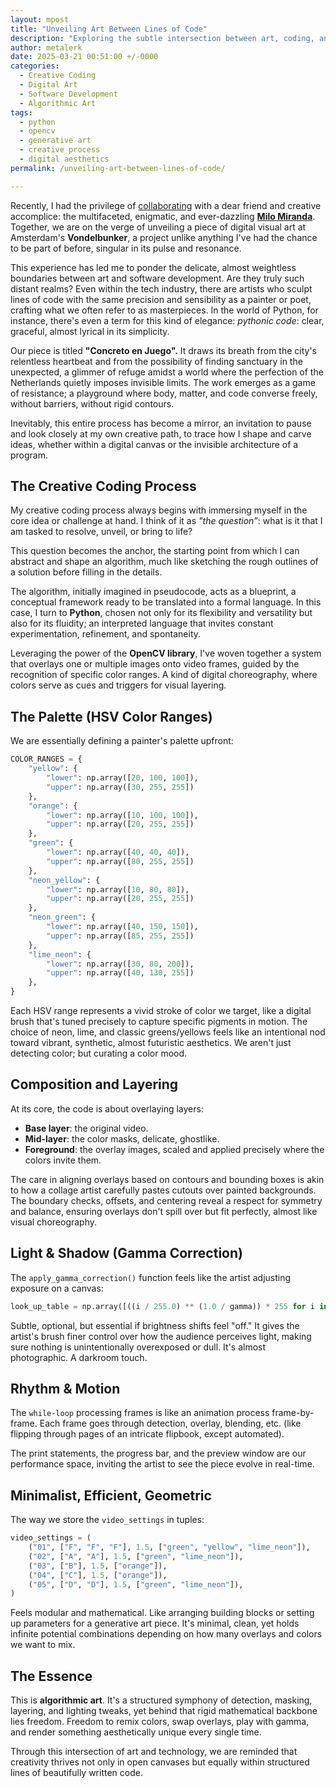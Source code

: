 ```yaml
---
layout: mpost
title: "Unveiling Art Between Lines of Code"
description: "Exploring the subtle intersection between art, coding, and creative algorithms through digital visual art."
author: metalerk
date: 2025-03-21 00:51:00 +/-0000
categories:
  - Creative Coding
  - Digital Art
  - Software Development
  - Algorithmic Art
tags:
  - python
  - opencv
  - generative art
  - creative process
  - digital aesthetics
permalink: /unveiling-art-between-lines-of-code/

---
```


Recently, I had the privilege of [collaborating](https://milomiranda.github.io) with a dear friend and creative accomplice: the multifaceted, enigmatic, and ever-dazzling [**Milo Miranda**](https://instagram.com/milomiranda/). Together, we are on the verge of unveiling a piece of digital visual art at Amsterdam's **Vondelbunker**, a project unlike anything I've had the chance to be part of before, singular in its pulse and resonance.

This experience has led me to ponder the delicate, almost weightless boundaries between art and software development. Are they truly such distant realms? Even within the tech industry, there are artists who sculpt lines of code with the same precision and sensibility as a painter or poet, crafting what we often refer to as masterpieces. In the world of Python, for instance, there's even a term for this kind of elegance: _pythonic code_: clear, graceful, almost lyrical in its simplicity.

Our piece is titled **"Concreto en Juego".** It draws its breath from the city's relentless heartbeat and from the possibility of finding sanctuary in the unexpected, a glimmer of refuge amidst a world where the perfection of the Netherlands quietly imposes invisible limits. The work emerges as a game of resistance; a playground where body, matter, and code converse freely, without barriers, without rigid contours.

Inevitably, this entire process has become a mirror, an invitation to pause and look closely at my own creative path, to trace how I shape and carve ideas, whether within a digital canvas or the invisible architecture of a program.


## The Creative Coding Process

My creative coding process always begins with immersing myself in the core idea or challenge at hand. I think of it as _"the question”_: what is it that I am tasked to resolve, unveil, or bring to life?

This question becomes the anchor, the starting point from which I can abstract and shape an algorithm, much like sketching the rough outlines of a solution before filling in the details.

The algorithm, initially imagined in pseudocode, acts as a blueprint, a conceptual framework ready to be translated into a formal language. In this case, I turn to **Python**, chosen not only for its flexibility and versatility but also for its fluidity; an interpreted language that invites constant experimentation, refinement, and spontaneity.

Leveraging the power of the **OpenCV library**, I've woven together a system that overlays one or multiple images onto video frames, guided by the recognition of specific color ranges. A kind of digital choreography, where colors serve as cues and triggers for visual layering.


## The Palette (HSV Color Ranges)

We are essentially defining a painter's palette upfront:

```python
COLOR_RANGES = {
    "yellow": {
        "lower": np.array([20, 100, 100]),
        "upper": np.array([30, 255, 255])
    },
    "orange": {
        "lower": np.array([10, 100, 100]),
        "upper": np.array([20, 255, 255])
    },
    "green": {
        "lower": np.array([40, 40, 40]),
        "upper": np.array([80, 255, 255])
    },
    "neon_yellow": {
        "lower": np.array([10, 80, 80]),
        "upper": np.array([20, 255, 255])
    },
    "neon_green": {
        "lower": np.array([40, 150, 150]),
        "upper": np.array([85, 255, 255])
    },
    "lime_neon": {
        "lower": np.array([30, 80, 200]),
        "upper": np.array([40, 130, 255])
    },
}
```

Each HSV range represents a vivid stroke of color we target, like a digital brush that's tuned precisely to capture specific pigments in motion. The choice of neon, lime, and classic greens/yellows feels like an intentional nod toward vibrant, synthetic, almost futuristic aesthetics. We aren't just detecting color; but curating a color mood.


## Composition and Layering

At its core, the code is about overlaying layers:

- **Base layer**: the original video.
- **Mid-layer**: the color masks, delicate, ghostlike.
- **Foreground**: the overlay images, scaled and applied precisely where the colors invite them.

The care in aligning overlays based on contours and bounding boxes is akin to how a collage artist carefully pastes cutouts over painted backgrounds. The boundary checks, offsets, and centering reveal a respect for symmetry and balance, ensuring overlays don't spill over but fit perfectly, almost like visual choreography.


## Light & Shadow (Gamma Correction)

The `apply_gamma_correction()` function feels like the artist adjusting exposure on a canvas:

```python
look_up_table = np.array([((i / 255.0) ** (1.0 / gamma)) * 255 for i in np.arange(0, 256)])
```

Subtle, optional, but essential if brightness shifts feel "off." It gives the artist's brush finer control over how the audience perceives light, making sure nothing is unintentionally overexposed or dull. It's almost photographic. A darkroom touch.



## Rhythm & Motion

The `while-loop` processing frames is like an animation process frame-by-frame. Each frame goes through detection, overlay, blending, etc. (like flipping through pages of an intricate flipbook, except automated).

The print statements, the progress bar, and the preview window are our performance space, inviting the artist to see the piece evolve in real-time.


## Minimalist, Efficient, Geometric

The way we store the `video_settings` in tuples:

```python
video_settings = (
    ("01", ["F", "F", "F"], 1.5, ["green", "yellow", "lime_neon"]),
    ("02", ["A", "A"], 1.5, ["green", "lime_neon"]),
    ("03", ["B"], 1.5, ["orange"]),
    ("04", ["C"], 1.5, ["orange"]),
    ("05", ["D", "D"], 1.5, ["green", "lime_neon"]),
)
```

Feels modular and mathematical. Like arranging building blocks or setting up parameters for a generative art piece. It's minimal, clean, yet holds infinite potential combinations depending on how many overlays and colors we want to mix.


## The Essence

This is **algorithmic art**. It's a structured symphony of detection, masking, layering, and lighting tweaks, yet behind that rigid mathematical backbone lies freedom. Freedom to remix colors, swap overlays, play with gamma, and render something aesthetically unique every single time.

Through this intersection of art and technology, we are reminded that creativity thrives not only in open canvases but equally within structured lines of beautifully written code.
